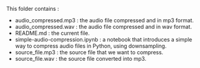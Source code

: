 This folder contains :
  * audio_compressed.mp3 : the audio file compressed and in mp3 format.
  * audio_compressed.wav : the audio file compressed and in wav format.
  * README.md : the current file.
  * simple-audio-compression.ipynb : a notebook that introduces a simple way to compress audio files in Python, using downsampling.
  * source_file.mp3 : the source file that we want to compress.
  * source_file.wav : the source file converted into mp3.
